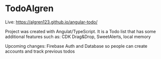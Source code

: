 # TodoAlgren

Live: https://algren123.github.io/angular-todo/

Project was created with Angulat/TypeScript. It is a Todo list that has some additional features such as: CDK Drag&Drop, SweetAlerts, local memory

Upcoming changes: Firebase Auth and Database so people can create accounts and track previous todos
